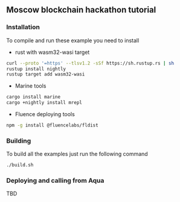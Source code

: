 ## Moscow blockchain hackathon tutorial

### Installation

To compile and run these example you need to install  
 - rust with wasm32-wasi target 
```bash
curl --proto '=https' --tlsv1.2 -sSf https://sh.rustup.rs | sh
rustup install nightly
rustup target add wasm32-wasi
```
- Marine tools
```bash
cargo install marine
cargo +nightly install mrepl
```
- Fluence deploying tools
```bash
npm -g install @fluencelabs/fldist
```

### Building

To build all the examples just run the following command
```bash
./build.sh
```

### Deploying and calling from Aqua

TBD
